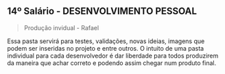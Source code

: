 ## 14º Salário - DESENVOLVIMENTO PESSOAL

> Produção invidual - Rafael

Essa pasta servirá para testes, validações, novas ideias, imagens que podem ser inseridas no projeto e entre outros. O intuito de uma pasta individual para cada desenvolvedor é dar liberdade para todos produzirem da maneira que achar correto e podendo assim chegar num produto final.